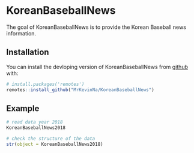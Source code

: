 
<!-- README.md is generated from README.Rmd. Please edit that file -->
KoreanBaseballNews
==================

The goal of KoreanBaseballNews is to provide the Korean Baseball news information.

Installation
------------

You can install the devloping version of KoreanBaseballNews from [github](https://github.com/MrKevinNa/KoreanBaseballNews) with:

``` r
# install.packages('remotes')
remotes::install_github("MrKevinNa/KoreanBaseballNews")
```

Example
-------

``` r
# read data year 2018
KoreanBaseballNews2018

# check the structure of the data
str(object = KoreanBaseballNews2018)
```
